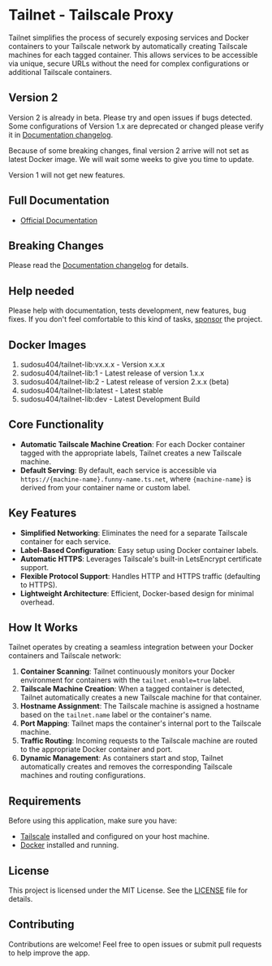 # Tailnet - Tailscale Proxy

Tailnet simplifies the process of securely exposing services and Docker containers
to your Tailscale network by automatically creating Tailscale machines for each
tagged container. This allows services to be accessible via unique, secure URLs
without the need for complex configurations or additional Tailscale containers.

## Version 2

Version 2 is already in beta. Please try and open issues if bugs detected.
Some configurations of Version 1.x are deprecated or changed please verify it in
 [Documentation changelog](https://sudosu404.github.io/tailnet/docs/changelog/).

Because of some breaking changes, final version 2 arrive will not set as latest
Docker image. We will wait some weeks to give you time to update.

Version 1 will not get new features.

## Full Documentation

- [Official Documentation](https://sudosu404.github.io/tailnet/)

## Breaking Changes

Please read the [Documentation changelog](https://sudosu404.github.io/tailnet/docs/changelog/)
for details.

## Help needed

Please help with documentation, tests development, new features, bug fixes.
If you don't feel comfortable to this kind of tasks, [sponsor](https://github.com/sponsors/sudosu404)
the project.

## Docker Images

1. sudosu404/tailnet-lib:vx.x.x  - Version x.x.x
2. sudosu404/tailnet-lib:1       - Latest release of version 1.x.x
3. sudosu404/tailnet-lib:2       - Latest release of version 2.x.x (beta)
4. sudosu404/tailnet-lib:latest  - Latest stable
5. sudosu404/tailnet-lib:dev     - Latest Development Build

## Core Functionality

- **Automatic Tailscale Machine Creation**: For each Docker container tagged
with the appropriate labels, Tailnet creates a new Tailscale machine.
- **Default Serving**: By default, each service is accessible via
`https://{machine-name}.funny-name.ts.net`, where `{machine-name}` is derived
from your container name or custom label.

## Key Features

- **Simplified Networking**: Eliminates the need for a separate Tailscale
container for each service.
- **Label-Based Configuration**: Easy setup using Docker container labels.
- **Automatic HTTPS**: Leverages Tailscale's built-in LetsEncrypt certificate support.
- **Flexible Protocol Support**: Handles HTTP and HTTPS traffic (defaulting to HTTPS).
- **Lightweight Architecture**: Efficient, Docker-based design for minimal overhead.

## How It Works

Tailnet operates by creating a seamless integration between your Docker
containers and Tailscale network:

1. **Container Scanning**: Tailnet continuously monitors your Docker
environment for containers with the `tailnet.enable=true` label.
2. **Tailscale Machine Creation**: When a tagged container is detected, Tailnet
automatically creates a new Tailscale machine for that container.
3. **Hostname Assignment**: The Tailscale machine is assigned a hostname based
on the `tailnet.name` label or the container's name.
4. **Port Mapping**: Tailnet maps the container's internal port to the Tailscale
machine.
5. **Traffic Routing**: Incoming requests to the Tailscale machine are routed to
the appropriate Docker container and port.
6. **Dynamic Management**: As containers start and stop, Tailnet automatically
creates and removes the corresponding Tailscale machines and routing configurations.

## Requirements

Before using this application, make sure you have:

- [Tailscale](https://tailscale.com/) installed and configured on your host machine.
- [Docker](https://www.docker.com/) installed and running.

## License

This project is licensed under the MIT License. See the [LICENSE](LICENSE) file
for details.

## Contributing

Contributions are welcome! Feel free to open issues or submit pull requests to help improve the app.
